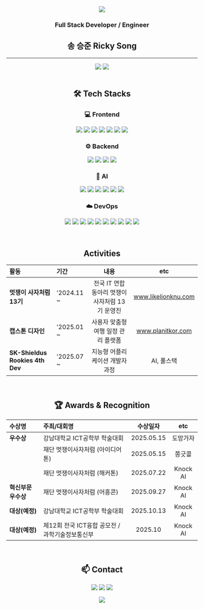 <div align='center'>
<img src="https://capsule-render.vercel.app/api?type=waving&color=003E00&height=150&section=header" />

### Full Stack Developer / Engineer
## 송 승준  Ricky Song
<hr>
<div align="center">
  <img src="https://github-readme-stats.vercel.app/api?username=o1111&show_icons=true&theme=radical" />
  <img src="https://github-readme-stats.vercel.app/api/top-langs/?username=o11117&layout=compact&hide=jupyter%20notebook&theme=radical" />
</div>

<br>

## 🛠️ Tech Stacks

### 💻 Frontend
<a href="https://react.dev/" target="_blank"><img src="https://img.shields.io/badge/React-61DAFB?style=flat-square&logo=React&logoColor=white"/></a>
<a href="https://www.typescriptlang.org/" target="_blank"><img src="https://img.shields.io/badge/TypeScript-3178C6?style=flat-square&logo=TypeScript&logoColor=white"/></a>
<a href="https://redux.js.org/" target="_blank"><img src="https://img.shields.io/badge/Redux-764ABC?style=flat-square&logo=Redux&logoColor=white"/></a>
<a href="https://zustand-demo.pmnd.rs/" target="_blank"><img src="https://img.shields.io/badge/Zustand-000000?style=flat-square&logo=Bear&logoColor=white"/></a>
<a href="https://tanstack.com/query/latest" target="_blank"><img src="https://img.shields.io/badge/TanStack%20Query-FF4154?style=flat-square&logo=React-Query&logoColor=white"/></a>
<a href="https://tailwindcss.com/" target="_blank"><img src="https://img.shields.io/badge/Tailwind%20CSS-06B6D4?style=flat-square&logo=Tailwind-CSS&logoColor=white"/></a>
<a href="https://styled-components.com/" target="_blank"><img src="https://img.shields.io/badge/Styled--Components-DB7093?style=flat-square&logo=styled-components&logoColor=white"/></a>

### ⚙️ Backend
<a href="https://nodejs.org/" target="_blank"><img src="https://img.shields.io/badge/Node.js-339933?style=flat-square&logo=Node.js&logoColor=white"/></a>
<a href="https://spring.io/projects/spring-boot" target="_blank"><img src="https://img.shields.io/badge/Spring%20Boot-6DB33F?style=flat-square&logo=Spring-Boot&logoColor=white"/></a>
<a href="https://www.python.org/" target="_blank"><img src="https://img.shields.io/badge/Python-3776AB?style=flat-square&logo=Python&logoColor=white"/></a>
<a href="https://flywaydb.org/" target="_blank"><img src="https://img.shields.io/badge/Flyway-CC0200?style=flat-square&logo=Flyway&logoColor=white"/></a>

### 🤖 AI
<a href="https://scikit-learn.org/" target="_blank"><img src="https://img.shields.io/badge/Scikit--learn-F7931E?style=flat-square&logo=scikit-learn&logoColor=white"/></a>
<a href="https://www.langchain.com/" target="_blank"><img src="https://img.shields.io/badge/LangChain-6E56CF?style=flat-square&logo=LangChain&logoColor=white"/></a>
<a href="#" target="_blank"><img src="https://img.shields.io/badge/RAG-15A291?style=flat-square&logoColor=white"/></a>
<a href="https://www.tensorflow.org/" target="_blank"><img src="https://img.shields.io/badge/TensorFlow-FF6F00?style=flat-square&logo=TensorFlow&logoColor=white"/></a>
<a href="https://pytorch.org/" target="_blank"><img src="https://img.shields.io/badge/PyTorch-EE4C2C?style=flat-square&logo=PyTorch&logoColor=white"/></a>
<a href="https://shap.readthedocs.io/" target="_blank"><img src="https://img.shields.io/badge/SHAP-0085C7?style=flat-square&logoColor=white"/></a>


### ☁️ DevOps
<a href="https://aws.amazon.com/" target="_blank"><img src="https://img.shields.io/badge/AWS-232F3E?style=flat-square&logo=Amazon-AWS&logoColor=white"/></a>
<a href="https://cloud.google.com/" target="_blank"><img src="https://img.shields.io/badge/GCP-4285F4?style=flat-square&logo=Google-Cloud&logoColor=white"/></a>
<a href="https://www.docker.com/" target="_blank"><img src="https://img.shields.io/badge/Docker-2496ED?style=flat-square&logo=Docker&logoColor=white"/></a>
<a href="https://kubernetes.io/" target="_blank"><img src="https://img.shields.io/badge/Kubernetes-326CE5?style=flat-square&logo=Kubernetes&logoColor=white"/></a>
<a href="https://www.jenkins.io/" target="_blank"><img src="https://img.shields.io/badge/Jenkins-D24939?style=flat-square&logo=Jenkins&logoColor=white"/></a>
<a href="https://github.com/features/actions" target="_blank"><img src="https://img.shields.io/badge/GitHub%20Actions-2088FF?style=flat-square&logo=GitHub-Actions&logoColor=white"/></a>
<a href="https://www.nginx.com/" target="_blank"><img src="https://img.shields.io/badge/Nginx-009639?style=flat-square&logo=Nginx&logoColor=white"/></a>
<a href="https://prometheus.io/" target="_blank"><img src="https://img.shields.io/badge/Prometheus-E6522C?style=flat-square&logo=Prometheus&logoColor=white"/></a>
<a href="https://grafana.com/" target="_blank"><img src="https://img.shields.io/badge/Grafana-F46800?style=flat-square&logo=Grafana&logoColor=white"/></a>
<a href="https://vercel.com/" target="_blank"><img src="https://img.shields.io/badge/Vercel-000000?style=flat-square&logo=Vercel&logoColor=white"/></a>

<br>

## Activities

| 활동 | 기간 | 내용 | etc |
| :--- | :--- | :---: | :---: |
| **멋쟁이 사자처럼 13기** | '2024.11 ~  | 전국 IT 연합 동아리 멋쟁이사자처럼 13기 운영진 | www.likelionknu.com |
| **캡스톤 디자인** | '2025.01 ~  | 사용자 맞춤형 여행 일정 관리 플랫폼 | www.planitkor.com |
| **SK-Shieldus Rookies 4th Dev** | '2025.07 ~  | 지능형 어플리케이션 개발자 과정 | AI, 풀스택 |

<br>
<!--
## Projects

| 프로젝트명 | 내용 | 사용 기술 | 링크 |
| :--- | :--- | :---: | :---: |
| **도망가자** | (여기에 프로젝트에 대한 간단한 설명을 작성하세요.) | `React` `Spring Boot` | [GitHub](링크) / [Deploy](링크) |
| **PLANIT** | (AI 모델을 활용한 서비스 개발 경험을 작성해보세요.) | `Python` `PyTorch` | [GitHub](링크) / [Paper](링크) |
| **KnockAI** | (DevOps 파이프라인 구축 경험을 어필해보세요.) | `AWS` `Docker` `Jenkins` | [GitHub](링크) |

<br>
-->

## 🏆 Awards & Recognition

| 수상명 | 주최/대회명 | 수상일자 | etc |
| :--- | :--- | :---: | :---: |
| **우수상** | 강남대학교 ICT공학부 학술대회 | 2025.05.15 | 도망가자 |
| | 재단 멋쟁이사자처럼 (아이디어톤) | 2025.05.15 | 쫑긋콜 |
| | 재단 멋쟁이사자처럼 (해커톤) | 2025.07.22 | Knock AI |
| **혁신부문 우수상** | 재단 멋쟁이사자처럼 (어흥콘) | 2025.09.27 | Knock AI |
| **대상(예정)** | 강남대학교 ICT공학부 학술대회 | 2025.10.13 | Knock AI |
| **대상(예정)** | 제12회 전국 ICT융합 공모전 / 과학기술정보통신부 | 2025.10 | Knock AI |

<br>

## 📫 Contact

<a href="gunmagician@naver.com" target="_blank"><img src="https://img.shields.io/badge/Mail-03C75A?style=flat-square&logo=Naver&logoColor=white"/></a>
<a href="https://www.linkedin.com/in/승준-송-967552375/" target="_blank"><img src="https://img.shields.io/badge/LinkedIn-0A66C2?style=flat-square&logo=LinkedIn&logoColor=white"/></a>
<a href="https://sturdy-artichoke-04a.notion.site/285b067c765680b186cbe8c6dcfe7286?source=copy_link" target="_blank"><img src="https://img.shields.io/badge/Notion-000000?style=flat-square&logo=Notion&logoColor=white"/></a>

<img src="https://capsule-render.vercel.app/api?type=waving&color=003E00&height=150&section=footer" />
</div>

